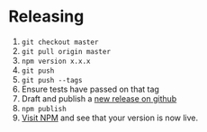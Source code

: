 # Releasing

1. `git checkout master`
1. `git pull origin master`
1. `npm version x.x.x`
1. `git push`
1. `git push --tags`
1. Ensure tests have passed on that tag
1. Draft and publish a [new release on github](https://github.com/percy/percy-webdriverio/releases)
1. `npm publish`
1. [Visit NPM](https://www.npmjs.com/package/@percy-io/percy-webdriverio) and see that your version is now live.
